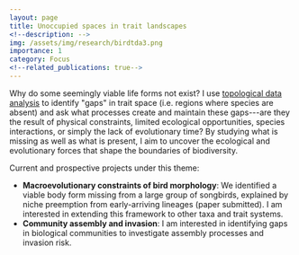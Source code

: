 ```yaml
---
layout: page
title: Unoccupied spaces in trait landscapes
<!--description: -->
img: /assets/img/research/birdtda3.png
importance: 1
category: Focus
<!--related_publications: true-->
---
```


Why do some seemingly viable life forms not exist? I use [topological data analysis](https://en.wikipedia.org/wiki/Topological_data_analysis) to identify "gaps" in trait space (i.e. regions where species are absent) and ask what processes create and maintain these gaps---are they the result of physical constraints, limited ecological opportunities, species interactions, or simply the lack of evolutionary time? By studying what is missing as well as what is present, I aim to uncover the ecological and evolutionary forces that shape the boundaries of biodiversity.

Current and prospective projects under this theme:

- **Macroevolutionary constraints of bird morphology**: We identified a viable body form missing from a large group of songbirds, explained by niche preemption from early-arriving lineages (paper submitted). I am interested in extending this framework to other taxa and trait systems.
- **Community assembly and invasion**: I am interested in identifying gaps in biological communities to investigate assembly processes and invasion risk.
